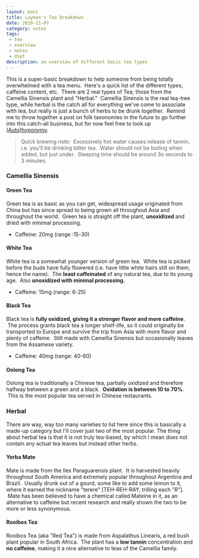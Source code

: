```yaml
---
layout: post
title: Layman's Tea Breakdown
date: 2010-11-07 
category: notes
tags:
 - tea
 - overview
 - notes
 - diet
description: an overview of different basic tea types
---
```


<p>This is a super-basic breakdown to help someone from being totally overwhelmed with a tea menu.  Here's a quick list of the different types, caffeine content, etc.  There are 2 real types of Tea; those from the Camellia Sinensis plant and "Herbal."  Camellia Sinensis is the real tea-tree type, while herbal is the catch all for everything we've come to associate with tea, but really is just a bunch of herbs to be drunk together.  Remind me to throw together a post on folk taxonomies in the future to go further into this catch-all business, but for now feel free to look up <a href="http://en.wikipedia.org/wiki/Hyponymy" target="_blank">(Auto)hyponymy</a>.</p>

<blockquote>Quick brewing note:  Excessively hot water causes release of tannin, i.e. you'll be drinking bitter tea.  Water should not be boiling when added, but just under.  Steeping time should be around 3o seconds to 3 minutes.</blockquote>

<h3>Camellia Sinensis</h3>
<h4>Green Tea</h4>
<p>Green tea is as basic as you can get, widespread usage originated from China but has since spread to being grown all throughout Asia and throughout the world.  Green tea is straight off the plant, <strong>unoxidized </strong>and dried with minimal processing.
<ul>
<li>Caffeine: 20mg (range :15-30)</li>
</ul>

<h4>White Tea</h4>
<p>White tea is a somewhat younger version of green tea.  White tea is picked before the buds have fully flowered (i.e. have little white hairs still on them, hence the name).  The <strong>least caffeinated</strong> of any natural tea, due to its young age.  Also <strong>unoxidized with minimal processing.</strong></p>
<ul>
<li>Caffeine: 15mg (range: 6-25)</li>
</ul>

<h4>Black Tea</h4>
<p>Black tea is <strong>fully oxidized, giving it a stronger flavor and more caffeine</strong>.  The process grants black tea a longer shelf-life, so it could originally be transported to Europe and survive the trip from Asia with more flavor and plenty of caffeine.  Still made with Camellia Sinensis but occasionally leaves from the Assamese variety.
<ul>
<li>Caffeine: 40mg (range: 40-60)</li>
</ul>

<h4>Oolong Tea</h4>
<p>Oolong tea is traditionally a Chinese tea, partially oxidized and therefore halfway between a green and a black.  <strong>Oxidation is between 10 to 70%</strong>.  This is the most popular tea served in Chinese restaurants.

<h3>Herbal</h3>
<p>There are way, way too many varieties to list here since this is basically a made-up category but I'll cover just two of the most popular. The thing about herbal tea is that it is not truly tea-based, by which I mean does not contain any actual tea leaves but instead other herbs.

<h4>Yerba Mate</h4>
<p>Mate is made from the Ilex Paraguarensis plant.  It is harvested heavily throughout South America and extremely popular throughout Argentina and Brazil.  Usually drunk out of a gourd, some like to add some lemon to it, where it earned the nickname "terere" [TEH-REH-RAY, trilling each "R"].  Mate has been believed to have a chemical called Mateine in it, as an alternative to caffeine but recent research and really shown the two to be more or less synonymous.</p>

<h4>Rooibos Tea</h4>
<p>Rooibos Tea (aka "Red Tea") is made from Aspalathus Linearis, a red bush plant popular in South Africa.  The plant has a <strong>low tannin</strong> concentration and <strong>no caffeine</strong>, making it a nice alternative to teas of the Camellia family.</p>


